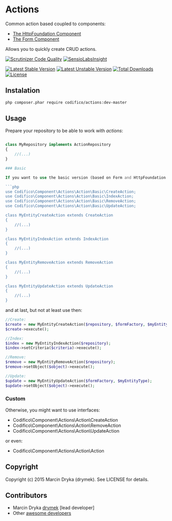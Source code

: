 # Actions

Common action based coupled to components:
* [The HttpFoundation Component](http://symfony.com/doc/current/components/form/introduction.html)
* [The Form Component](http://symfony.com/doc/current/components/http_foundation/introduction.html)

Allows you to quickly create CRUD actions.

[![Scrutinizer Code Quality](https://scrutinizer-ci.com/g/Codifico/Actions/badges/quality-score.png?b=master)](https://scrutinizer-ci.com/g/Codifico/Actions/?branch=master)
[![SensioLabsInsight](https://insight.sensiolabs.com/projects/2753701a-54fc-4eaa-8b08-a39a22142407/mini.png)](https://insight.sensiolabs.com/projects/2753701a-54fc-4eaa-8b08-a39a22142407)

[![Latest Stable Version](https://poser.pugx.org/codifico/actions/v/stable)](https://packagist.org/packages/codifico/actions)
[![Latest Unstable Version](https://poser.pugx.org/codifico/actions/v/unstable)](https://packagist.org/packages/codifico/actions)
[![Total Downloads](https://poser.pugx.org/codifico/actions/downloads)](https://packagist.org/packages/codifico/actions)
[![License](https://poser.pugx.org/codifico/actions/license.svg)](https://packagist.org/packages/codifico/actions)

## Instalation

```bash
php composer.phar require codifico/actions:dev-master
```

## Usage

Prepare your repository to be able to work with *actions*:

```php

class MyRepository implements ActionRepository
{
    //(...)
}

### Basic

If you want to use the basic version (based on Form and HttpFoundation Components), create your own classes:

```php
use Codifico\Component\Actions\Action\Basic\CreateAction;
use Codifico\Component\Actions\Action\Basic\IndexAction;
use Codifico\Component\Actions\Action\Basic\RemoveAction;
use Codifico\Component\Actions\Action\Basic\UpdateAction;

class MyEntityCreateAction extends CreateAction 
{
    //(...)
}

class MyEntityIndexAction extends IndexAction
{
    //(...)
}

class MyEntityRemoveAction extends RemoveAction
{
    //(...)
}

class MyEntityUpdateAction extends UpdateAction
{
    //(...)
}
```

and at last, but not at least use then:

```php
//Create:
$create = new MyEntityCreateAction($repository, $formFactory, $myEntityType);
$create->execute();

//Index:
$index = new MyEntityIndexAction($repository);
$index->setCriteria($criteria)->execute();

//Remove:
$remove = new MyEntityRemoveAction($repository);
$remove->setObject($object)->execute();

//Update:
$update = new MyEntityUpdateAction($formFactory, $myEntityType);
$update->setObject($object)->execute();
```


### Custom

Otherwise, you might want to use interfaces:

* Codifico\Component\Actions\Action\CreateAction
* Codifico\Component\Actions\Action\RemoveAction
* Codifico\Component\Actions\Action\UpdateAction

or even:

* Codifico\Component\Actions\Action\Action

## Copyright

Copyright (c) 2015 Marcin Dryka (drymek). See LICENSE for details.

## Contributors

* Marcin Dryka [drymek](http://github.com/drymek) [lead developer]
* Other [awesome developers](https://github.com/Codifico/Actions/graphs/contributors)
